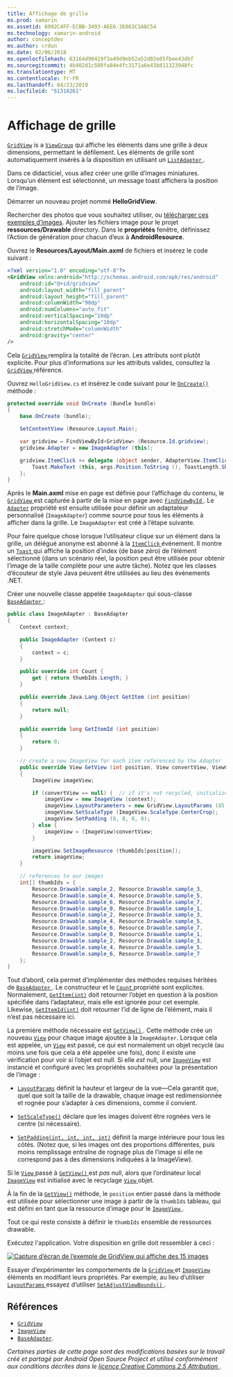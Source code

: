 ```yaml
---
title: Affichage de grille
ms.prod: xamarin
ms.assetid: 6992C4FF-ECBB-3493-AEE6-3E063C1A8C54
ms.technology: xamarin-android
author: conceptdev
ms.author: crdun
ms.date: 02/06/2018
ms.openlocfilehash: 63164d90419f3a49d9eb52a52d02e05fbee43dbf
ms.sourcegitcommit: 4b402d1c508fa84e4fc3171a6e43b811323948fc
ms.translationtype: MT
ms.contentlocale: fr-FR
ms.lasthandoff: 04/23/2019
ms.locfileid: "61310261"
---
```

# <a name="gridview"></a>Affichage de grille

[`GridView`](https://developer.xamarin.com/api/type/Android.Widget.GridView/) is a [`ViewGroup`](https://developer.xamarin.com/api/type/Android.Views.ViewGroup/)
qui affiche les éléments dans une grille à deux dimensions, permettant le défilement. Les éléments de grille sont automatiquement insérés à la disposition en utilisant un [ `ListAdapter` ](https://developer.xamarin.com/api/property/Android.App.ListActivity.ListAdapter/).

Dans ce didacticiel, vous allez créer une grille d’images miniatures. Lorsqu’un élément est sélectionné, un message toast affichera la position de l’image.

Démarrer un nouveau projet nommé **HelloGridView**.

Rechercher des photos que vous souhaitez utiliser, ou [télécharger ces exemples d’images](https://developer.android.com/shareables/sample_images.zip). Ajouter les fichiers image pour le projet **ressources/Drawable** directory. Dans le **propriétés** fenêtre, définissez l’Action de génération pour chacun d’eux à **AndroidResource**.

Ouvrez le **Resources/Layout/Main.axml** de fichiers et insérez le code suivant :

```xml
<?xml version="1.0" encoding="utf-8"?>
<GridView xmlns:android="http://schemas.android.com/apk/res/android"
    android:id="@+id/gridview"
    android:layout_width="fill_parent"
    android:layout_height="fill_parent"
    android:columnWidth="90dp"
    android:numColumns="auto_fit"
    android:verticalSpacing="10dp"
    android:horizontalSpacing="10dp"
    android:stretchMode="columnWidth"
    android:gravity="center"
/>
```

Cela [ `GridView` ](https://developer.xamarin.com/api/type/Android.Widget.GridView/) remplira la totalité de l’écran. Les attributs sont plutôt explicite. Pour plus d’informations sur les attributs valides, consultez la [ `GridView` ](https://developer.xamarin.com/api/type/Android.Widget.GridView/) référence.

Ouvrez `HelloGridView.cs` et insérez le code suivant pour le [`OnCreate()`](https://developer.xamarin.com/api/member/Android.App.Activity.OnCreate/p/Android.OS.Bundle/)
méthode :

```csharp
protected override void OnCreate (Bundle bundle)
{
    base.OnCreate (bundle);

    SetContentView (Resource.Layout.Main);

    var gridview = FindViewById<GridView> (Resource.Id.gridview);
    gridview.Adapter = new ImageAdapter (this);

    gridview.ItemClick += delegate (object sender, AdapterView.ItemClickEventArgs args) {
        Toast.MakeText (this, args.Position.ToString (), ToastLength.Short).Show ();
    };
}
```

Après le **Main.axml** mise en page est définie pour l’affichage du contenu, le [ `GridView` ](https://developer.xamarin.com/api/type/Android.Widget.GridView/) est capturée à partir de la mise en page avec [ `FindViewById` ](https://developer.xamarin.com/api/member/Android.App.Activity.FindViewById/). Le [`Adapter`](https://developer.xamarin.com/api/property/Android.Widget.AdapterView.RawAdapter/)
propriété est ensuite utilisée pour définir un adaptateur personnalisé (`ImageAdapter`) comme source pour tous les éléments à afficher dans la grille. Le `ImageAdapter` est créé à l’étape suivante.

Pour faire quelque chose lorsque l’utilisateur clique sur un élément dans la grille, un délégué anonyme est abonné à la [ `ItemClick` ](https://developer.xamarin.com/api/event/Android.Widget.AdapterView.ItemClick/) événement.
Il montre un [ `Toast` ](https://developer.xamarin.com/api/type/Android.Widget.Toast/) qui affiche la position d’index (de base zéro) de l’élément sélectionné (dans un scénario réel, la position peut être utilisée pour obtenir l’image de la taille complète pour une autre tâche). Notez que les classes d’écouteur de style Java peuvent être utilisées au lieu des événements .NET.

Créer une nouvelle classe appelée `ImageAdapter` qui sous-classe [ `BaseAdapter` ](https://developer.xamarin.com/api/type/Android.Widget.BaseAdapter/):

```csharp
public class ImageAdapter : BaseAdapter
{
    Context context;

    public ImageAdapter (Context c)
    {
        context = c;
    }

    public override int Count {
        get { return thumbIds.Length; }
    }

    public override Java.Lang.Object GetItem (int position)
    {
        return null;
    }

    public override long GetItemId (int position)
    {
        return 0;
    }

    // create a new ImageView for each item referenced by the Adapter
    public override View GetView (int position, View convertView, ViewGroup parent)
    {
        ImageView imageView;

        if (convertView == null) {  // if it's not recycled, initialize some attributes
            imageView = new ImageView (context);
            imageView.LayoutParameters = new GridView.LayoutParams (85, 85);
            imageView.SetScaleType (ImageView.ScaleType.CenterCrop);
            imageView.SetPadding (8, 8, 8, 8);
        } else {
            imageView = (ImageView)convertView;
        }

        imageView.SetImageResource (thumbIds[position]);
        return imageView;
    }

    // references to our images
    int[] thumbIds = {
        Resource.Drawable.sample_2, Resource.Drawable.sample_3,
        Resource.Drawable.sample_4, Resource.Drawable.sample_5,
        Resource.Drawable.sample_6, Resource.Drawable.sample_7,
        Resource.Drawable.sample_0, Resource.Drawable.sample_1,
        Resource.Drawable.sample_2, Resource.Drawable.sample_3,
        Resource.Drawable.sample_4, Resource.Drawable.sample_5,
        Resource.Drawable.sample_6, Resource.Drawable.sample_7,
        Resource.Drawable.sample_0, Resource.Drawable.sample_1,
        Resource.Drawable.sample_2, Resource.Drawable.sample_3,
        Resource.Drawable.sample_4, Resource.Drawable.sample_5,
        Resource.Drawable.sample_6, Resource.Drawable.sample_7
    };
}
```

Tout d’abord, cela permet d’implémenter des méthodes requises héritées de [ `BaseAdapter` ](https://developer.xamarin.com/api/type/Android.Widget.BaseAdapter/). Le constructeur et le [ `Count` ](https://developer.xamarin.com/api/property/Android.Widget.BaseAdapter.Count/) propriété sont explicites. Normalement, [`GetItem(int)`](https://developer.xamarin.com/api/member/Android.Widget.BaseAdapter.GetItem/)
doit retourner l’objet en question à la position spécifiée dans l’adaptateur, mais elle est ignorée pour cet exemple. Likewise, [`GetItemId(int)`](https://developer.xamarin.com/api/member/Android.Widget.BaseAdapter.GetItemId/)
doit retourner l’id de ligne de l’élément, mais il n’est pas nécessaire ici.

La première méthode nécessaire est [ `GetView()` ](https://developer.xamarin.com/api/member/Android.Widget.BaseAdapter.GetView/).
Cette méthode crée un nouveau [`View`](https://developer.xamarin.com/api/type/Android.Views.View/)
pour chaque image ajoutée à la `ImageAdapter`. Lorsque cela est appelée, un [`View`](https://developer.xamarin.com/api/type/Android.Views.View/)
est passé, ce qui est normalement un objet recyclé (au moins une fois que cela a été appelée une fois), donc il existe une vérification pour voir si l’objet est null. Si elle *est* null, une [`ImageView`](https://developer.xamarin.com/api/type/Android.Widget.ImageView/)
est instancié et configuré avec les propriétés souhaitées pour la présentation de l’image :

- [`LayoutParams`](https://developer.xamarin.com/api/property/Android.Views.View.LayoutParameters/) définit la hauteur et largeur de la vue&mdash;Cela garantit que, quel que soit la taille de la drawable, chaque image est redimensionnée et rognée pour s’adapter à ces dimensions, comme il convient.

- [`SetScaleType()`](https://developer.xamarin.com/api/member/Android.Widget.ImageView.SetScaleType/) déclare que les images doivent être rognées vers le centre (si nécessaire).

- [`SetPadding(int, int, int, int)`](https://developer.xamarin.com/api/member/Android.Views.View.SetPadding/) définit la marge intérieure pour tous les côtés. (Notez que, si les images ont des proportions différentes, puis moins remplissage entraîne de rognage plus de l’image si elle ne correspond pas à des dimensions indiquées à la ImageView).

Si le [ `View` ](https://developer.xamarin.com/api/type/Android.Views.View/) passé à [ `GetView()` ](https://developer.xamarin.com/api/member/Android.Widget.BaseAdapter.GetView/) est *pas* null, alors que l’ordinateur local [`ImageView`](https://developer.xamarin.com/api/type/Android.Widget.ImageView/)
est initialisé avec le recyclage [ `View` ](https://developer.xamarin.com/api/type/Android.Views.View/) objet.

À la fin de la [`GetView()`](https://developer.xamarin.com/api/member/Android.Widget.BaseAdapter.GetView/)
méthode, le `position` entier passé dans la méthode est utilisée pour sélectionner une image à partir de la `thumbIds` tableau, qui est défini en tant que la ressource d’image pour le [ `ImageView` ](https://developer.xamarin.com/api/type/Android.Widget.ImageView/).

Tout ce qui reste consiste à définir le `thumbIds` ensemble de ressources drawable.

Exécutez l'application. Votre disposition en grille doit ressembler à ceci :

[![Capture d’écran de l’exemple de GridView qui affiche des 15 images](grid-view-images/helloviews4.png)](grid-view-images/helloviews4.png#lightbox)

Essayer d’expérimenter les comportements de la [ `GridView` ](https://developer.xamarin.com/api/type/Android.Widget.GridView/) et [`ImageView`](https://developer.xamarin.com/api/type/Android.Widget.ImageView/)
éléments en modifiant leurs propriétés. Par exemple, au lieu d’utiliser [ `LayoutParams` ](https://developer.xamarin.com/api/property/Android.Views.View.LayoutParameters/) essayez d’utiliser [ `SetAdjustViewBounds()` ](https://developer.xamarin.com/api/member/Android.Widget.ImageView.SetAdjustViewBounds/).


## <a name="references"></a>Références

-   [`GridView`](https://developer.xamarin.com/api/type/Android.Widget.GridView/) 
-   [`ImageView`](https://developer.xamarin.com/api/type/Android.Widget.ImageView/)
-   [`BaseAdapter`](https://developer.xamarin.com/api/type/Android.Widget.BaseAdapter/).

*Certaines parties de cette page sont des modifications basées sur le travail créé et partagé par Android Open Source Project et utilisé conformément aux conditions décrites dans le*
[*licence Creative Commons 2.5 Attribution* ](http://creativecommons.org/licenses/by/2.5/).
